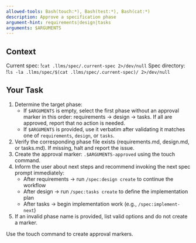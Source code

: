 ```yaml
---
allowed-tools: Bash(touch:*), Bash(test:*), Bash(cat:*)
description: Approve a specification phase
argument-hint: requirements|design|tasks
arguments: $ARGUMENTS
---
```


## Context

Current spec: !`cat .llms/spec/.current-spec 2>/dev/null`
Spec directory: !`ls -la .llms/spec/$(cat .llms/spec/.current-spec)/ 2>/dev/null`

## Your Task

1. Determine the target phase:
   - If `$ARGUMENTS` is empty, select the first phase without an approval marker in this order: requirements → design → tasks. If all are approved, report that no action is needed.
   - If `$ARGUMENTS` is provided, use it verbatim after validating it matches one of `requirements`, `design`, or `tasks`.
2. Verify the corresponding phase file exists (requirements.md, design.md, or tasks.md). If missing, halt and report the issue.
3. Create the approval marker: `.$ARGUMENTS-approved` using the touch command.
4. Inform the user about next steps and recommend invoking the next spec prompt immediately:
   - After requirements → run `/spec:design create` to continue the workflow
   - After design → run `/spec:tasks create` to define the implementation plan
   - After tasks → begin implementation work (e.g., `/spec:implement-next`)
5. If an invalid phase name is provided, list valid options and do not create a marker.

Use the touch command to create approval markers.
